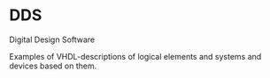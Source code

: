 # DDS
Digital Design Software

Examples of VHDL-descriptions of logical elements and systems and devices based on them.
